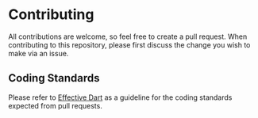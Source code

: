 # Contributing

All contributions are welcome, so feel free to create a pull request. When contributing to this repository, please first discuss the change you wish to make via an issue.

## Coding Standards
Please refer to [Effective Dart](https://dart.dev/effective-dart) as a guideline for the coding standards expected from pull requests.
